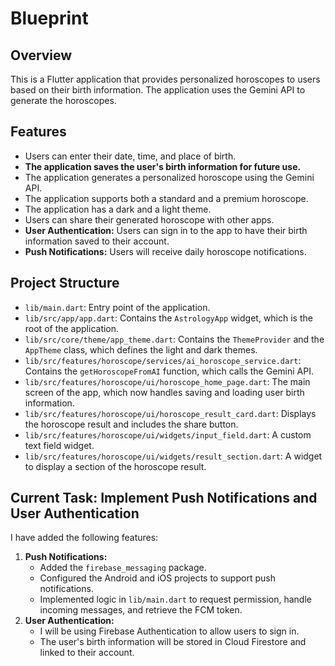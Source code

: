 # Blueprint

## Overview

This is a Flutter application that provides personalized horoscopes to users based on their birth information. The application uses the Gemini API to generate the horoscopes.

## Features

-   Users can enter their date, time, and place of birth.
-   **The application saves the user's birth information for future use.**
-   The application generates a personalized horoscope using the Gemini API.
-   The application supports both a standard and a premium horoscope.
-   The application has a dark and a light theme.
-   Users can share their generated horoscope with other apps.
-   **User Authentication:** Users can sign in to the app to have their birth information saved to their account.
-   **Push Notifications:** Users will receive daily horoscope notifications.

## Project Structure

-   `lib/main.dart`: Entry point of the application.
-   `lib/src/app/app.dart`: Contains the `AstrologyApp` widget, which is the root of the application.
-   `lib/src/core/theme/app_theme.dart`: Contains the `ThemeProvider` and the `AppTheme` class, which defines the light and dark themes.
-   `lib/src/features/horoscope/services/ai_horoscope_service.dart`: Contains the `getHoroscopeFromAI` function, which calls the Gemini API.
-   `lib/src/features/horoscope/ui/horoscope_home_page.dart`: The main screen of the app, which now handles saving and loading user birth information.
-   `lib/src/features/horoscope/ui/horoscope_result_card.dart`: Displays the horoscope result and includes the share button.
-   `lib/src/features/horoscope/ui/widgets/input_field.dart`: A custom text field widget.
-   `lib/src/features/horoscope/ui/widgets/result_section.dart`: A widget to display a section of the horoscope result.

## Current Task: Implement Push Notifications and User Authentication

I have added the following features:
1.  **Push Notifications:**
    -   Added the `firebase_messaging` package.
    -   Configured the Android and iOS projects to support push notifications.
    -   Implemented logic in `lib/main.dart` to request permission, handle incoming messages, and retrieve the FCM token.
2.  **User Authentication:**
    -   I will be using Firebase Authentication to allow users to sign in.
    -   The user's birth information will be stored in Cloud Firestore and linked to their account.